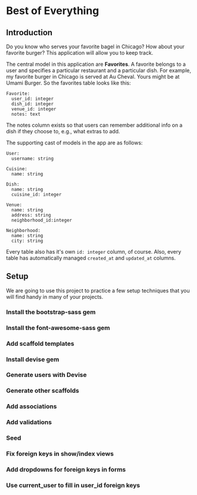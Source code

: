 # Best of Everything

## Introduction

Do you know who serves your favorite bagel in Chicago? How about your favorite burger? This application will allow you to keep track.

The central model in this application are **Favorites**. A favorite belongs to a user and specifies a particular restaurant and a particular dish. For example, my favorite burger in Chicago is served at Au Cheval. Yours might be at Umami Burger. So the favorites table looks like this:

    Favorite:
      user_id: integer
      dish_id: integer
      venue_id: integer
      notes: text

The notes column exists so that users can remember additional info on a dish if they choose to, e.g., what extras to add.

The supporting cast of models in the app are as follows:

    User:
      username: string

    Cuisine:
      name: string

    Dish:
      name: string
      cuisine_id: integer

    Venue:
      name: string
      address: string
      neighborhood_id:integer

    Neighborhood:
      name: string
      city: string

Every table also has it's own `id: integer` column, of course. Also, every table has automatically managed `created_at` and `updated_at` columns.

## Setup

We are going to use this project to practice a few setup techniques that you will find handy in many of your projects.

### Install the bootstrap-sass gem

### Install the font-awesome-sass gem

### Add scaffold templates

### Install devise gem

### Generate users with Devise

### Generate other scaffolds

### Add associations

### Add validations

### Seed

### Fix foreign keys in show/index views

### Add dropdowns for foreign keys in forms

### Use current_user to fill in user_id foreign keys
